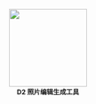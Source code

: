 <p align="center">
  <img src="" width="140" />
  <br />
  <sub><strong>D2 照片编辑生成工具</strong></sub>
  <br />
  <br />
</p>

